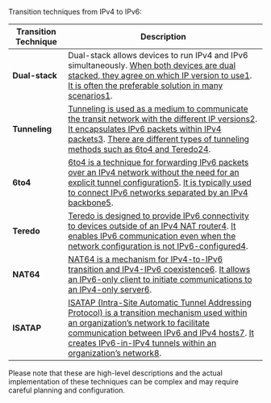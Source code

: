 Transition techniques from IPv4 to IPv6:

|Transition Technique|Description|
|---|---|
|**Dual-stack**|Dual-stack allows devices to run IPv4 and IPv6 simultaneously. [When both devices are dual stacked, they agree on which IP version to use](https://thwack.solarwinds.com/resources/b/geek-speak/posts/ipv6-and-the-dual-stack-transition-mechanism-dstm)[1](https://thwack.solarwinds.com/resources/b/geek-speak/posts/ipv6-and-the-dual-stack-transition-mechanism-dstm). [It is often the preferable solution in many scenarios](https://thwack.solarwinds.com/resources/b/geek-speak/posts/ipv6-and-the-dual-stack-transition-mechanism-dstm)[1](https://thwack.solarwinds.com/resources/b/geek-speak/posts/ipv6-and-the-dual-stack-transition-mechanism-dstm).|
|**Tunneling**|[Tunneling is used as a medium to communicate the transit network with the different IP versions](https://thwack.solarwinds.com/resources/b/geek-speak/posts/ipv6-and-the-dual-stack-transition-mechanism-dstm)[2](https://www.geeksforgeeks.org/transition-from-ipv4-to-ipv6-address/). [It encapsulates IPv6 packets within IPv4 packets](https://thwack.solarwinds.com/resources/b/geek-speak/posts/ipv6-and-the-dual-stack-transition-mechanism-dstm)[3](https://www.rapidseedbox.com/blog/ipv6-transition-mechanisms). [There are different types of tunneling methods such as 6to4 and Teredo](https://thwack.solarwinds.com/resources/b/geek-speak/posts/ipv6-and-the-dual-stack-transition-mechanism-dstm)[2](https://www.geeksforgeeks.org/transition-from-ipv4-to-ipv6-address/)[4](https://en.wikipedia.org/wiki/Teredo_tunneling).|
|**6to4**|[6to4 is a technique for forwarding IPv6 packets over an IPv4 network without the need for an explicit tunnel configuration](https://thwack.solarwinds.com/resources/b/geek-speak/posts/ipv6-and-the-dual-stack-transition-mechanism-dstm)[5](https://www.geeksforgeeks.org/ipv6-transition-mechanisms/). [It is typically used to connect IPv6 networks separated by an IPv4 backbone](https://thwack.solarwinds.com/resources/b/geek-speak/posts/ipv6-and-the-dual-stack-transition-mechanism-dstm)[5](https://www.geeksforgeeks.org/ipv6-transition-mechanisms/).|
|**Teredo**|[Teredo is designed to provide IPv6 connectivity to devices outside of an IPv4 NAT router](https://thwack.solarwinds.com/resources/b/geek-speak/posts/ipv6-and-the-dual-stack-transition-mechanism-dstm)[4](https://en.wikipedia.org/wiki/Teredo_tunneling). [It enables IPv6 communication even when the network configuration is not IPv6-configured](https://thwack.solarwinds.com/resources/b/geek-speak/posts/ipv6-and-the-dual-stack-transition-mechanism-dstm)[4](https://en.wikipedia.org/wiki/Teredo_tunneling).|
|**NAT64**|[NAT64 is a mechanism for IPv4-to-IPv6 transition and IPv4-IPv6 coexistence](https://thwack.solarwinds.com/resources/b/geek-speak/posts/ipv6-and-the-dual-stack-transition-mechanism-dstm)[6](https://www.cisco.com/c/en/us/support/docs/ip/network-address-translation-nat/217208-understanding-nat64-and-its-configuratio.html). [It allows an IPv6-only client to initiate communications to an IPv4-only server](https://thwack.solarwinds.com/resources/b/geek-speak/posts/ipv6-and-the-dual-stack-transition-mechanism-dstm)[6](https://www.cisco.com/c/en/us/support/docs/ip/network-address-translation-nat/217208-understanding-nat64-and-its-configuratio.html).|
|**ISATAP**|[ISATAP (Intra-Site Automatic Tunnel Addressing Protocol) is a transition mechanism used within an organization’s network to facilitate communication between IPv6 and IPv4 hosts](https://thwack.solarwinds.com/resources/b/geek-speak/posts/ipv6-and-the-dual-stack-transition-mechanism-dstm)[7](https://techyoulike.com/what-is-isatap-interface/). [It creates IPv6-in-IPv4 tunnels within an organization’s network](https://thwack.solarwinds.com/resources/b/geek-speak/posts/ipv6-and-the-dual-stack-transition-mechanism-dstm)[8](https://www.telecomtrainer.com/isatap-intra-site-automatic-tunnel-addressing-protocol/).|

Please note that these are high-level descriptions and the actual implementation of these techniques can be complex and may require careful planning and configuration.